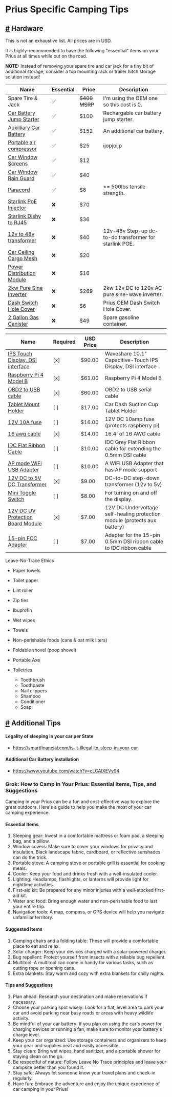 # Prius Specific Camping Tips



## [#](#hardware) Hardware

This is not an exhaustive list. All prices are in USD.

It is highly-recommended to have the following "essential" items on your Prius at all times while out on the road.

**NOTE:** Instead of removing your spare tire and car jack for a tiny bit of additional storage, consider a top mounting rack or trailer hitch storage solution instead!

| Name                                                                | Essential     | Price         | Description                                                |
|---------------------------------------------------------------------|---------------|---------------|------------------------------------------------------------|
| Spare Tire & Jack                                                   | :white_check_mark: | ~~$400 MSRP~~ | I'm using the OEM one so this cost is 0.              |
| [Car Battery Jump Starter](https://www.amazon.com/dp/B015TKUPIC)    | :white_check_mark: | $100     | Rechargable car battery jump starter.                      |
| [Auxilliary Car Battery](https://www.amazon.com/dp/B0CBQ4GR6T)      | :white_check_mark: | $152     | An additional car battery.                                 |
| [Portable air compressor](https://www.amazon.com/dp/B0BLCHZJD5)     | :white_check_mark: | $25      | ijopjoijp |
| [Car Window Screens](https://www.amazon.com/dp/B01M4NRZAG)          | :white_check_mark: | $12      | |
| [Car Window Rain Guard](https://www.amazon.com/dp/B0811PB3ZR)       | :white_check_mark: | $40      | |
| [Paracord](https://www.amazon.com/gp/product/B00ACL4T2M)            | :white_check_mark: | $8       | >= 500lbs tensile strength. |
| [Starlink PoE Injector](https://www.amazon.com/dp/B0CQC4321X)       | :x:           | $70           | |
| [Starlink Dishy to RJ45](https://www.amazon.com/dp/B0CQLD84W4)      | :x:           | $36           | |
| [12v to 48v transformer](https://www.amazon.com/dp/B0B7WZGCM3)      | :x:           | $40           | 12v-48v Step-up dc-to-dc transformer for starlink POE. |
| [Car Ceiling Cargo Mesh](https://www.amazon.com/dp/B0BCG18SWZ)      | :x:           | $20           | |
| [Power Distribution Module](https://www.amazon.com/dp/B0BMTKGCM6)   | :x:           | $16           | |
| [2kw Pure Sine Inverter](https://www.amazon.com/dp/B07H9SXV61)      | :x:           | $269          | 2kw 12v DC to 120v AC pure sine-wave inverter. |
| [Dash Switch Hole Cover](https://www.toyotapartsdeal.com/oem/toyota~cover~spare~switch~hole~55539-28160-c0.html)| :x: | $6 | Prius OEM Dash Switch Hole Cover. |
| [2 Gallon Gas Canister](https://www.amazon.com/dp/B09H6RYVB1)       | :x:           | $49           | Spare gasoline container. |




| Name                                                                                 | Required | USD Price  | Description                                                                |
|--------------------------------------------------------------------------------------|----------|------------|----------------------------------------------------------------------------|
| [IPS Touch Display, DSI interface](https://www.amazon.com/dp/B0BLZ5CSJQ/)            | [x]      | $90.00     | Waveshare 10.1" Capacitive-Touch IPS Display, DSI interface                |
| [Raspberry Pi 4 Model B](https://www.amazon.com/dp/B07TC2BK1X/)                      | [x]      | $61.00     | Raspberry Pi 4 Model B                                                     |
| [OBD2 to USB cable](https://www.amazon.com/dp/B081VQVD3F)                            | [x]      | $60.00     | OBD2 to USB serial cable                                                   |
| [Tablet Mount Holder](https://www.amazon.com/dp/B09TQG3RND/)                         | [ ]      | $17.00     | Car Dash Suction Cup Tablet Holder                                         |
| [12V 10A fuse](https://www.amazon.com/dp/B075Y9V2YH/)                                | [ ]      | $16.00     | 12V DC 10amp fuse (protects raspberry pi)                                  |
| [16 awg cable](https://www.amazon.com/gp/product/B09XRJ58JV/)                        | [x]      | $14.00     | 16.4' of 16 AWG cable                                                      |
| [IDC Flat Ribbon Cable](https://www.amazon.com/dp/B07P9GW261)                        | [ ]      | $10.00     | IDC Grey Flat Ribbon cable for extending the 0.5mm DSI cable               |
| [AP mode WiFi USB Adapter](https://www.amazon.com/gp/product/B08F2ZNC6J)             | [ ]      | $10.00     | A WiFi USB Adapter that has AP mode support                                |
| [12V DC to 5V DC Transformer](https://www.amazon.com/dp/B09DGDQ48H)                  | [x]      | $9.00      | DC-to-DC step-down transformer (12v to 5v)                                 |
| [Mini Toggle Switch](https://www.amazon.com/dp/B0799LBFNY/)                          | [ ]      | $8.00      | For turning on and off the display.                                        |
| [12V DC UV Protection Board Module](https://www.amazon.com/dp/product/B07B49T4DQ/)   | [x]      | $7.00      | 12V DC Undervoltage self-healing protection module (protects aux battery)  |
| [15-pin FCC Adapter](https://www.amazon.com/dp/B0CLVRB1KR/)                          | [ ]      | $7.00      | Adapter for the 15-pin 0.5mm DSI ribbon cable to IDC ribbon cable          |







Leave-No-Trace Ethics


- Paper towels
- Toilet paper
- Lint roller
- Zip ties
- Ibuprofin
- Wet wipes
- Towels
- Non-perishable foods (cans & oat milk liters)
- Foldable shovel (poop shovel)
- Portable Axe

- Toiletries
  - Toothbrush
  - Toothpaste
  - Nail clippers
  - Shampoo
  - Conditioner
  - Soap


## [#](#additional-tips) Additional Tips


#### Legality of sleeping in your car per State

- https://smartfinancial.com/is-it-illegal-to-sleep-in-your-car


#### Additional Car Battery installation

- https://www.youtube.com/watch?v=cLCAIXEVy94



### Grok: How to Camp in Your Prius: Essential Items, Tips, and Suggestions

Camping in your Prius can be a fun and cost-effective way to explore the great outdoors. Here's a guide to help you make the most of your car camping experience.

#### Essential Items

1. Sleeping gear: Invest in a comfortable mattress or foam pad, a sleeping bag, and a pillow.
2. Window covers: Make sure to cover your windows for privacy and insulation. Black landscape fabric, cardboard, or reflective sunshades can do the trick.
3. Portable stove: A camping stove or portable grill is essential for cooking meals.
4. Cooler: Keep your food and drinks fresh with a well-insulated cooler.
5. Lighting: Headlamps, flashlights, or lanterns will provide light for nighttime activities.
6. First-aid kit: Be prepared for any minor injuries with a well-stocked first-aid kit.
7. Water and food: Bring enough water and non-perishable food to last your entire trip.
8. Navigation tools: A map, compass, or GPS device will help you navigate unfamiliar territory.

#### Suggested Items

1. Camping chairs and a folding table: These will provide a comfortable place to eat and relax.
2. Solar charger: Keep your devices charged with a solar-powered charger.
3. Bug repellent: Protect yourself from insects with a reliable bug repellent.
4. Multitool: A multitool can come in handy for various tasks, such as cutting rope or opening cans.
5. Extra blankets: Stay warm and cozy with extra blankets for chilly nights.

#### Tips and Suggestions

1. Plan ahead: Research your destination and make reservations if necessary.
2. Choose your parking spot wisely: Look for a flat, level area to park your car and avoid parking near busy roads or areas with heavy wildlife activity.
3. Be mindful of your car battery: If you plan on using the car's power for charging devices or running a fan, make sure to monitor your battery's charge level.
4. Keep your car organized: Use storage containers and organizers to keep your gear and supplies neat and easily accessible.
5. Stay clean: Bring wet wipes, hand sanitizer, and a portable shower for staying clean on the go.
6. Be respectful of nature: Follow Leave No Trace principles and leave your campsite better than you found it.
7. Stay safe: Always let someone know your travel plans and check-in regularly.
8. Have fun: Embrace the adventure and enjoy the unique experience of car camping in your Prius!
